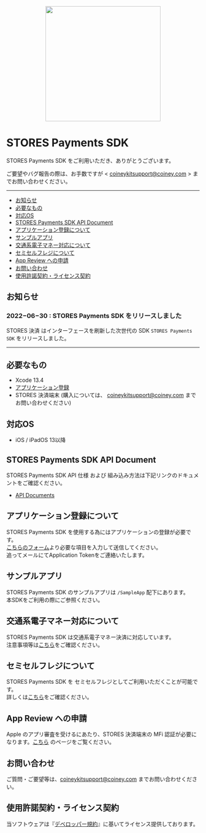 
<p align="center">
  <img src="https://user-images.githubusercontent.com/11662366/170399271-4310f7ec-ef4b-4529-a27d-ceed33d2ea24.png" width=300/>
</p>

# STORES Payments SDK

STORES Payments SDK をご利用いただき、ありがとうございます。

ご要望やバグ報告の際は、お手数ですが < coineykitsupport@coiney.com > までお問い合わせください。

****

- [お知らせ](#お知らせ)
- [必要なもの](#必要なもの)
- [対応OS](#対応OS)
- [STORES Payments SDK API Document](#STORES-Payments-SDK-API-Document)
- [アプリケーション登録について](#アプリケーション登録について)
- [サンプルアプリ](#サンプルアプリ)
- [交通系電子マネー対応について](#交通系電子マネー対応について)
- [セミセルフレジについて](#セミセルフレジについて)
- [App Review への申請](#app-review-への申請)
- [お問い合わせ](#お問い合わせ)
- [使用許諾契約・ライセンス契約](#使用許諾契約ライセンス契約)


## お知らせ
### 2022−06−30 : STORES Payments SDK をリリースしました
STORES 決済 はインターフェースを刷新した次世代の SDK `STORES Payments SDK` をリリースしました。


****

## 必要なもの
* Xcode 13.4
* [アプリケーション登録](#アプリケーション登録について)
* STORES 決済端末 (購入については、 <coineykitsupport@coiney.com> までお問い合わせください)

## 対応OS
* iOS / iPadOS 13以降

## STORES Payments SDK API Document
STORES Payments SDK API 仕様 および 組み込み方法は下記リンクのドキュメントをご確認ください。
- [API Documents](https://stores-payments-sdk.coiney.com/ios/)


## アプリケーション登録について
STORES Payments SDK を使用する為にはアプリケーションの登録が必要です。  
[こちらのフォーム](https://docs.google.com/forms/d/e/1FAIpQLSe8F4Uy0J-Wdl9uKi-xo7y592amKVrt5oU9DhQaO--AALINiw/viewform)より必要な項目を入力して送信してください。  
追ってメールにてApplication Tokenをご連絡いたします。

## サンプルアプリ
STORES Payments SDK のサンプルアプリは `/SampleApp` 配下にあります。  
本SDKをご利用の際にご参照ください。

## 交通系電子マネー対応について
STORES Payments SDK は交通系電子マネー決済に対応しています。  
注意事項等は[こちら](https://github.com/Coiney-SDK/STORESPaymentsSDK-iOS/wiki/%E4%BA%A4%E9%80%9A%E7%B3%BB%E9%9B%BB%E5%AD%90%E3%83%9E%E3%83%8D%E3%83%BC%E5%AF%BE%E5%BF%9C%E3%81%AB%E3%81%A4%E3%81%84%E3%81%A6)をご確認ください。

## セミセルフレジについて
STORES Payments SDK を セミセルフレジとしてご利用いただくことが可能です。  
詳しくは[こちら](https://github.com/Coiney-SDK/STORESPaymentsSDK-iOS/wiki/%E3%82%BB%E3%83%9F%E3%82%BB%E3%83%AB%E3%83%95%E3%83%AC%E3%82%B8%E3%81%AB%E3%81%A4%E3%81%84%E3%81%A6)をご確認ください。

## App Review への申請

Apple のアプリ審査を受けるにあたり、STORES 決済端末の MFi 認証が必要になります。[こちら](https://github.com/Coiney-SDK/STORESPaymentsSDK-iOS/wiki/PPID-%E3%81%AE%E7%94%B3%E8%AB%8B) のページをご覧ください。

## お問い合わせ

ご質問・ご要望等は、<coineykitsupport@coiney.com> までお問い合わせください。

## 使用許諾契約・ライセンス契約

当ソフトウェアは『[デベロッパー規約](https://coiney.com/legal/sdk/)』に基いてライセンス提供しております。
